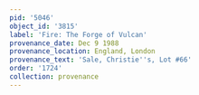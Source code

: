 ```yaml
---
pid: '5046'
object_id: '3815'
label: 'Fire: The Forge of Vulcan'
provenance_date: Dec 9 1988
provenance_location: England, London
provenance_text: 'Sale, Christie''s, Lot #66'
order: '1724'
collection: provenance
---
```

